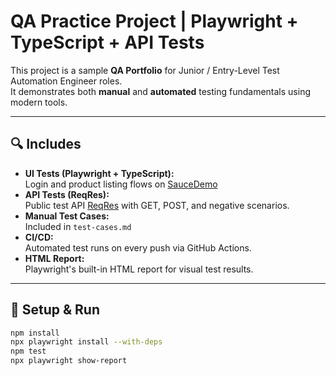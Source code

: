 ﻿# QA Practice Project | Playwright + TypeScript + API Tests  

This project is a sample **QA Portfolio** for Junior / Entry-Level Test Automation Engineer roles.  
It demonstrates both **manual** and **automated** testing fundamentals using modern tools.

---

## 🔍 Includes
- **UI Tests (Playwright + TypeScript):**  
  Login and product listing flows on [SauceDemo](https://www.saucedemo.com)
- **API Tests (ReqRes):**  
  Public test API [ReqRes](https://reqres.in) with GET, POST, and negative scenarios.
- **Manual Test Cases:**  
  Included in `test-cases.md`
- **CI/CD:**  
  Automated test runs on every push via GitHub Actions.
- **HTML Report:**  
  Playwright's built-in HTML report for visual test results.

---

## 🚀 Setup & Run
```bash
npm install
npx playwright install --with-deps
npm test
npx playwright show-report
